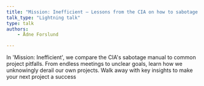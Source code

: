 ```yaml
---
title: "Mission: Inefficient – Lessons from the CIA on how to sabotage your projects"
talk_type: "Lightning talk"
type: talk
authors:
    - Ådne Forslund

---
```

In 'Mission: Inefficient', we compare the CIA's sabotage manual to common project pitfalls. From endless meetings to unclear goals, learn how we unknowingly derail our own projects. Walk away with key insights to make your next project a success
